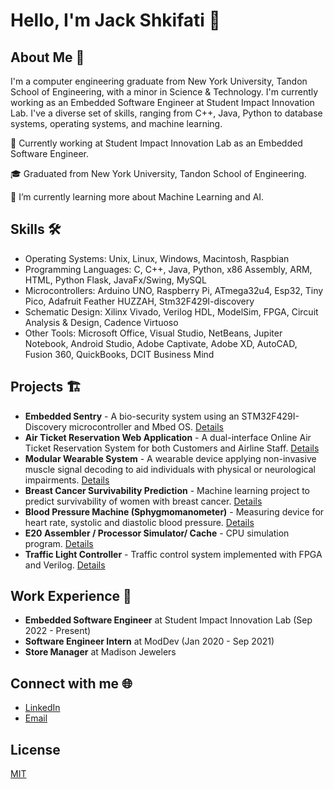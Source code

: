 # Hello, I'm Jack Shkifati 👋

## About Me 🚀

I'm a computer engineering graduate from New York University, Tandon School of Engineering, with a minor in Science & Technology. I'm currently working as an Embedded Software Engineer at Student Impact Innovation Lab. I've a diverse set of skills, ranging from C++, Java, Python to database systems, operating systems, and machine learning.

💼 Currently working at Student Impact Innovation Lab as an Embedded Software Engineer.

🎓 Graduated from New York University, Tandon School of Engineering.

🌱 I’m currently learning more about Machine Learning and AI.

## Skills 🛠

- Operating Systems: Unix, Linux, Windows, Macintosh, Raspbian
- Programming Languages: C, C++, Java, Python, x86 Assembly, ARM, HTML, Python Flask, JavaFx/Swing, MySQL
- Microcontrollers: Arduino UNO, Raspberry Pi, ATmega32u4, Esp32, Tiny Pico, Adafruit Feather HUZZAH, Stm32F429I-discovery
- Schematic Design: Xilinx Vivado, Verilog HDL, ModelSim, FPGA, Circuit Analysis & Design, Cadence Virtuoso
- Other Tools: Microsoft Office, Visual Studio, NetBeans, Jupiter Notebook, Android Studio, Adobe Captivate, Adobe XD, AutoCAD, Fusion 360, QuickBooks, DCIT Business Mind

## Projects 🏗

- **Embedded Sentry** - A bio-security system using an STM32F429I-Discovery microcontroller and Mbed OS. [Details](your-github-url)
- **Air Ticket Reservation Web Application** - A dual-interface Online Air Ticket Reservation System for both Customers and Airline Staff. [Details](your-github-url)
- **Modular Wearable System** - A wearable device applying non-invasive muscle signal decoding to aid individuals with physical or neurological impairments. [Details](your-github-url)
- **Breast Cancer Survivability Prediction** - Machine learning project to predict survivability of women with breast cancer. [Details](your-github-url)
- **Blood Pressure Machine (Sphygmomanometer)** - Measuring device for heart rate, systolic and diastolic blood pressure. [Details](your-github-url)
- **E20 Assembler / Processor Simulator/ Cache** - CPU simulation program. [Details](your-github-url)
- **Traffic Light Controller** - Traffic control system implemented with FPGA and Verilog. [Details](your-github-url)

## Work Experience 💼

- **Embedded Software Engineer** at Student Impact Innovation Lab (Sep 2022 - Present)
- **Software Engineer Intern** at ModDev (Jan 2020 - Sep 2021)
- **Store Manager** at Madison Jewelers

## Connect with me 🌐

- [LinkedIn](your-linkedin-url)
- [Email](mailto:Ys5063@nyu.edu)

## License

[MIT](./LICENSE)


